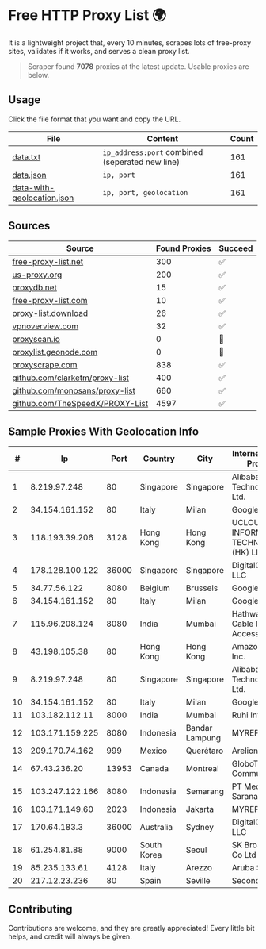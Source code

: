 
# Free HTTP Proxy List 🌍

It is a lightweight project that, every 10 minutes, scrapes lots of free-proxy sites, validates if it works, and serves a clean proxy list.


> Scraper found **7078** proxies at the latest update. Usable proxies are below.

## Usage

Click the file format that you want and copy the URL.


|File|Content|Count|
|----|-------|-----|
|[data.txt](https://raw.githubusercontent.com/themiralay/Proxy-List-World/master/data.txt)|`ip_address:port` combined (seperated new line)|161|
|[data.json](https://raw.githubusercontent.com/themiralay/Proxy-List-World/master/data.json)|`ip, port`|161|
|[data-with-geolocation.json](https://raw.githubusercontent.com/themiralay/Proxy-List-World/master/data-with-geolocation.json)|`ip, port, geolocation`|161|

## Sources

|Source|Found Proxies|Succeed|
|------|-------------|-------|
|[free-proxy-list.net](https://free-proxy-list.net)|300|✅|
|[us-proxy.org](https://www.us-proxy.org)|200|✅|
|[proxydb.net](http://proxydb.net)|15|✅|
|[free-proxy-list.com](https://free-proxy-list.com/?page=&port=&type%5B%5D=http&type%5B%5D=https&up_time=0&search=Search)|10|✅|
|[proxy-list.download](https://www.proxy-list.download/HTTP)|26|✅|
|[vpnoverview.com](https://vpnoverview.com/privacy/anonymous-browsing/free-proxy-servers)|32|✅|
|[proxyscan.io](https://www.proxyscan.io)|0|🚫|
|[proxylist.geonode.com](https://proxylist.geonode.com/api/proxy-list?limit=300&page=1&sort_by=lastChecked&sort_type=desc&protocols=http,https)|0|🚫|
|[proxyscrape.com](https://api.proxyscrape.com/v2/?request=displayproxies&protocol=http&timeout=10000&country=all&ssl=all&anonymity=all)|838|✅|
|[github.com/clarketm/proxy-list](https://raw.githubusercontent.com/clarketm/proxy-list/master/proxy-list-raw.txt)|400|✅|
|[github.com/monosans/proxy-list](https://raw.githubusercontent.com/monosans/proxy-list/main/proxies/http.txt)|660|✅|
|[github.com/TheSpeedX/PROXY-List](https://raw.githubusercontent.com/TheSpeedX/PROXY-List/master/http.txt)|4597|✅|


## Sample Proxies With Geolocation Info

|#|Ip|Port|Country|City|Internet Service Provider|
|-|--|----|-------|----|-------------------------|
|1|8.219.97.248|80|Singapore|Singapore|Alibaba (US) Technology Co., Ltd.|
|2|34.154.161.152|80|Italy|Milan|Google LLC|
|3|118.193.39.206|3128|Hong Kong|Hong Kong|UCLOUD INFORMATION TECHNOLOGY (HK) LIMITED|
|4|178.128.100.122|36000|Singapore|Singapore|DigitalOcean, LLC|
|5|34.77.56.122|8080|Belgium|Brussels|Google LLC|
|6|34.154.161.152|80|Italy|Milan|Google LLC|
|7|115.96.208.124|8080|India|Mumbai|Hathway IP over Cable Internet Access|
|8|43.198.105.38|80|Hong Kong|Hong Kong|Amazon.com, Inc.|
|9|8.219.97.248|80|Singapore|Singapore|Alibaba (US) Technology Co., Ltd.|
|10|34.154.161.152|80|Italy|Milan|Google LLC|
|11|103.182.112.11|8000|India|Mumbai|Ruhi Infotech|
|12|103.171.159.225|8080|Indonesia|Bandar Lampung|MYREPUBLIC|
|13|209.170.74.162|999|Mexico|Querétaro|Arelion|
|14|67.43.236.20|13953|Canada|Montreal|GloboTech Communications|
|15|103.247.122.166|8080|Indonesia|Semarang|PT Media Sarana Data|
|16|103.171.149.60|2023|Indonesia|Jakarta|MYREPUBLIC|
|17|170.64.183.3|36000|Australia|Sydney|DigitalOcean, LLC|
|18|61.254.81.88|9000|South Korea|Seoul|SK Broadband Co Ltd|
|19|85.235.133.61|4128|Italy|Arezzo|Aruba S.p.A.|
|20|217.12.23.236|80|Spain|Seville|Secondary Node|



## Contributing

Contributions are welcome, and they are greatly appreciated! Every
little bit helps, and credit will always be given.

